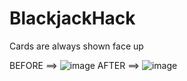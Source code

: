 # BlackjackHack
Cards are always shown face up

BEFORE ==>
![image](https://github.com/cann66dev/BlackjackHack/assets/49042417/b18e720a-902b-43b4-8963-d9eef1188daa)
AFTER ==>
![image](https://github.com/cann66dev/BlackjackHack/assets/49042417/932de227-c449-4903-abb4-50965e42c714)

